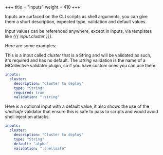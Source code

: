 +++
title = "Inputs"
weight = 410
+++

Inputs are surfaced on the CLI scripts as shell arguments, you can give them a short description, expected type, validation and default values.

Input values can be referenced anywhere, except in inputs, via templates like *{{{ input.cluster }}}*.

Here are some examples:

This is a input called *cluster* that is a String and will be validated as such, it's required and has no default. The *:string* validation is the name of a MCollective validator plugin, so if you have custom ones you can use them:

```yaml
inputs:
  cluster:
    description: "Cluster to deploy"
    type: "String"
    required: true
    validation: ":string"
```

Here is a optional input with a default value, it also shows the use of the *shellsafe* validator that ensure this is safe to pass to scripts and would avoid shell injection attacks:

```yaml
inputs:
  cluster:
    description: "Cluster to deploy"
    type: "String"
    default: "alpha"
    validation: ":shellsafe"
```
